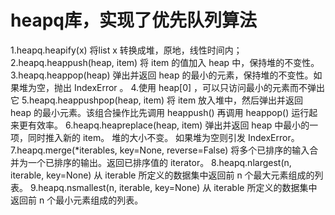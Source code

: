# heapq库，实现了优先队列算法
1.heapq.heapify(x) 将list x 转换成堆，原地，线性时间内；<br>2.heapq.heappush(heap, item)    将 item 的值加入 heap 中，保持堆的不变性。
3.heapq.heappop(heap)    弹出并返回 heap 的最小的元素，保持堆的不变性。如果堆为空，抛出 IndexError 。
4.使用 heap[0] ，可以只访问最小的元素而不弹出它
5.heapq.heappushpop(heap, item)  将 item 放入堆中，然后弹出并返回 heap 的最小元素。该组合操作比先调用 heappush() 再调用 heappop() 运行起来更有效率。
6.heapq.heapreplace(heap, item)  弹出并返回 heap 中最小的一项，同时推入新的 item。 堆的大小不变。 如果堆为空则引发 IndexError。
7.heapq.merge(*iterables, key=None, reverse=False) 将多个已排序的输入合并为一个已排序的输出。返回已排序值的 iterator。
8.heapq.nlargest(n, iterable, key=None)  从 iterable 所定义的数据集中返回前 n 个最大元素组成的列表。 
9.heapq.nsmallest(n, iterable, key=None)   从 iterable 所定义的数据集中返回前 n 个最小元素组成的列表。
